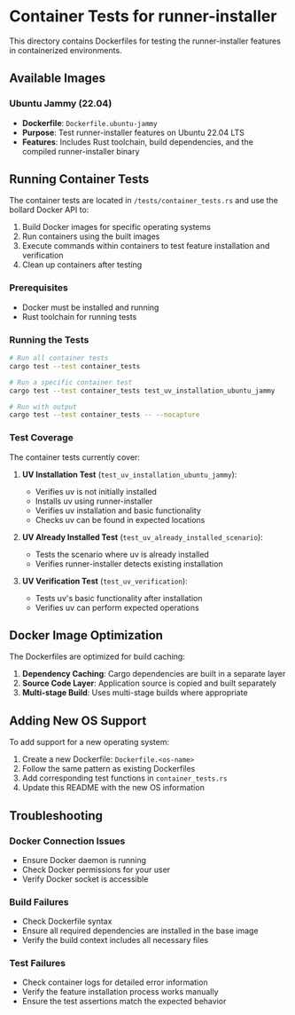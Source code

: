 # Container Tests for runner-installer

This directory contains Dockerfiles for testing the runner-installer features in containerized environments.

## Available Images

### Ubuntu Jammy (22.04)
- **Dockerfile**: `Dockerfile.ubuntu-jammy`
- **Purpose**: Test runner-installer features on Ubuntu 22.04 LTS
- **Features**: Includes Rust toolchain, build dependencies, and the compiled runner-installer binary

## Running Container Tests

The container tests are located in `/tests/container_tests.rs` and use the bollard Docker API to:

1. Build Docker images for specific operating systems
2. Run containers using the built images
3. Execute commands within containers to test feature installation and verification
4. Clean up containers after testing

### Prerequisites

- Docker must be installed and running
- Rust toolchain for running tests

### Running the Tests

```bash
# Run all container tests
cargo test --test container_tests

# Run a specific container test
cargo test --test container_tests test_uv_installation_ubuntu_jammy

# Run with output
cargo test --test container_tests -- --nocapture
```

### Test Coverage

The container tests currently cover:

1. **UV Installation Test** (`test_uv_installation_ubuntu_jammy`):
   - Verifies uv is not initially installed
   - Installs uv using runner-installer
   - Verifies uv installation and basic functionality
   - Checks uv can be found in expected locations

2. **UV Already Installed Test** (`test_uv_already_installed_scenario`):
   - Tests the scenario where uv is already installed
   - Verifies runner-installer detects existing installation

3. **UV Verification Test** (`test_uv_verification`):
   - Tests uv's basic functionality after installation
   - Verifies uv can perform expected operations

## Docker Image Optimization

The Dockerfiles are optimized for build caching:

1. **Dependency Caching**: Cargo dependencies are built in a separate layer
2. **Source Code Layer**: Application source is copied and built separately
3. **Multi-stage Build**: Uses multi-stage builds where appropriate

## Adding New OS Support

To add support for a new operating system:

1. Create a new Dockerfile: `Dockerfile.<os-name>`
2. Follow the same pattern as existing Dockerfiles
3. Add corresponding test functions in `container_tests.rs`
4. Update this README with the new OS information

## Troubleshooting

### Docker Connection Issues
- Ensure Docker daemon is running
- Check Docker permissions for your user
- Verify Docker socket is accessible

### Build Failures
- Check Dockerfile syntax
- Ensure all required dependencies are installed in the base image
- Verify the build context includes all necessary files

### Test Failures
- Check container logs for detailed error information
- Verify the feature installation process works manually
- Ensure the test assertions match the expected behavior
